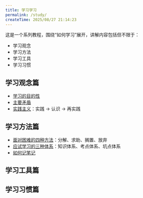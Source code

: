 ```yaml
---
title: 学习学习
permalink: /study/
createTime: 2025/08/27 21:14:23
---
```


这是一个系列教程，围绕“如何学习”展开，讲解内容包括但不限于：

- 学习观念
- 学习方法
- 学习工具
- 学习习惯

## 学习观念篇

- [学习的目的性](/study/学习观念/学习的目的性/)
- [主要矛盾](/study/学习观念/主要矛盾/)
- [实践主义](/study/学习方法/实践主义/)：实践 → 认识 → 再实践

## 学习方法篇

- [面对困难的四种方法](/study/学习方法/面对困难的四种方法/)：分解、求助、搁置、放弃
- [应试学习的三种体系](/study/学习方法/应试学习的三种体系/)：知识体系、考点体系、坑点体系
- [如何记笔记](/study/学习方法/笔记/)

## 学习工具篇

## 学习习惯篇
